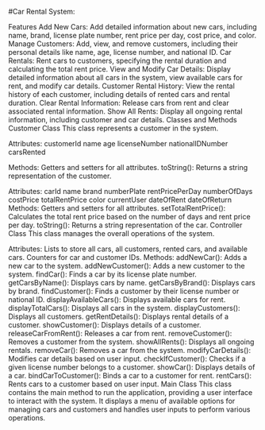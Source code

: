 #Car Rental System:

Features
  Add New Cars: Add detailed information about new cars, including name, brand, license plate number, rent price per day, cost price, and color.
  Manage Customers: Add, view, and remove customers, including their personal details like name, age, license number, and national ID.
  Car Rentals: Rent cars to customers, specifying the rental duration and calculating the total rent price.
  View and Modify Car Details: Display detailed information about all cars in the system, view available cars for rent, and modify car details.
  Customer Rental History: View the rental history of each customer, including details of rented cars and rental duration.
  Clear Rental Information: Release cars from rent and clear associated rental information.
  Show All Rents: Display all ongoing rental information, including customer and car details.
  Classes and Methods
  Customer Class
  This class represents a customer in the system.

Attributes:
  customerId
  name
  age
  licenseNumber
  nationalIDNumber
  carsRented

Methods:
  Getters and setters for all attributes.
toString(): Returns a string representation of the customer.

Attributes:
  carId
  name
  brand
  numberPlate
  rentPricePerDay
  numberOfDays
  costPrice
  totalRentPrice
  color
  currentUser
  dateOfRent
  dateOfReturn
Methods:
  Getters and setters for all attributes.
  setTotalRentPrice(): Calculates the total rent price based on the number of days and rent price per day.
  toString(): Returns a string representation of the car.
  Controller Class
  This class manages the overall operations of the system.
  
Attributes:
  Lists to store all cars, all customers, rented cars, and available cars.
  Counters for car and customer IDs.
Methods:
  addNewCar(): Adds a new car to the system.
  addNewCustomer(): Adds a new customer to the system.
  findCar(): Finds a car by its license plate number.
  getCarsByName(): Displays cars by name.
  getCarsByBrand(): Displays cars by brand.
  findCustomer(): Finds a customer by their license number or national ID.
  displayAvailableCars(): Displays available cars for rent.
  displayTotalCars(): Displays all cars in the system.
  displayCustomers(): Displays all customers.
  getRentDetails(): Displays rental details of a customer.
  showCustomer(): Displays details of a customer.
  releaseCarFromRent(): Releases a car from rent.
  removeCustomer(): Removes a customer from the system.
  showAllRents(): Displays all ongoing rentals.
  removeCar(): Removes a car from the system.
  modifyCarDetails(): Modifies car details based on user input.
  checkIfCustomer(): Checks if a given license number belongs to a customer.
  showCar(): Displays details of a car.
  bindCarToCustomer(): Binds a car to a customer for rent.
  rentCars(): Rents cars to a customer based on user input.
Main Class
  This class contains the main method to run the application, providing a user interface to interact with the system. It displays a menu of available options for managing cars and customers and handles user inputs to perform various operations.


